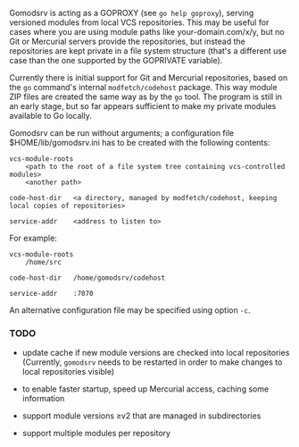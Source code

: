 Gomodsrv is acting as a GOPROXY (see `go help goproxy`),
serving versioned modules from local VCS repositories.
This may be useful for cases where you are using module paths like your-domain.com/x/y,
but no Git or Mercurial servers provide the repositories,
but instead the repositories are kept private in a file system structure
(that's a different use case than the one supported by the GOPRIVATE variable).

Currently there is initial support for Git and Mercurial repositories,
based on the `go` command's internal `modfetch/codehost` package.
This way module ZIP files are created the same way as by the `go` tool.
The program is still in an early stage,
but so far appears sufficient to make my private modules available to Go locally.

Gomodsrv can be run without arguments;
a configuration file $HOME/lib/gomodsrv.ini has to be created with the following contents:

	vcs-module-roots
		<path to the root of a file system tree containing vcs-controlled modules>
		<another path>

	code-host-dir	<a directory, managed by modfetch/codehost, keeping local copies of repositories>

	service-addr	<address to listen to>

For example:

	vcs-module-roots
		/home/src

	code-host-dir	/home/gomodsrv/codehost

	service-addr	:7070

An alternative configuration file may be specified using option `-c`.

### TODO

-	update cache if new module versions are checked into local
	repositories (Currently, `gomodsrv` needs to be restarted in
	order to make changes to local repositories visible)

-	to enable faster startup, speed up Mercurial access, caching some information

-	support module versions ≥v2 that are managed in subdirectories

-	support multiple modules per repository
